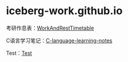 # iceberg-work.github.io

考研作息表：[WorkAndRestTimetable](./WorkAndRestTimetable/index.html)

C语言学习笔记：[C-language-learning-notes](C-language-learning-notes-main/README.md)

Test：[Test](https://github.com/iceberg-work/C-language-learning-notes/blob/main/article/%E7%90%86%E8%A7%A3C%E8%AF%AD%E8%A8%80%E6%8C%87%E9%92%88.md)